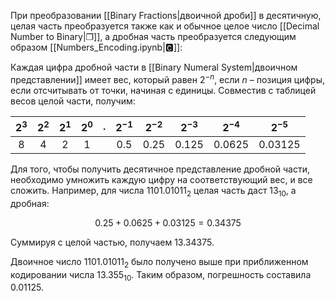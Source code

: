При преобразовании [[Binary Fractions|двоичной дроби]] в десятичную, целая часть преобразуется также как и обычное целое число [[Decimal Number to Binary|❐]], а дробная часть преобразуется следующим образом [[Numbers_Encoding.ipynb|🅲]]:

Каждая цифра дробной части в [[Binary Numeral System|двоичном представлении]] имеет вес, который равен $2^{-n}$, если $n$ – позиция цифры, если отсчитывать от точки, начиная с единицы. Совместив с таблицей весов целой части, получим:

| $2^3$ | $2^2$ | $2^1$ | $2^0$ | .   | $2^{-1}$ | $2^{-2}$ | $2^{-3}$ | $2^{-4}$ | $2^{-5}$ |
| :-----: | :-----: | :-----: | :-----: | :---: | :--------: | :--------: | :--------: | -------- | -------- |
| 8     | 4     | 2     | 1     |     | 0.5      | 0.25     | 0.125    | 0.0625   | 0.03125  |

Для того, чтобы получить десятичное представление дробной части, необходимо умножить каждую цифру на соответствующий вес, и все сложить. Например, для числа $1101.01011_2$ целая часть даст $13_{10}$, а дробная:

$$
0.25 + 0.0625 + 0.03125 = 0.34375
$$

Суммируя с целой частью, получаем $13.34375$.

Двоичное число $1101.01011_2$ было получено выше при приближенном кодировании числа $13.355_{10}$. Таким образом, погрешность составила $0.01125$.
